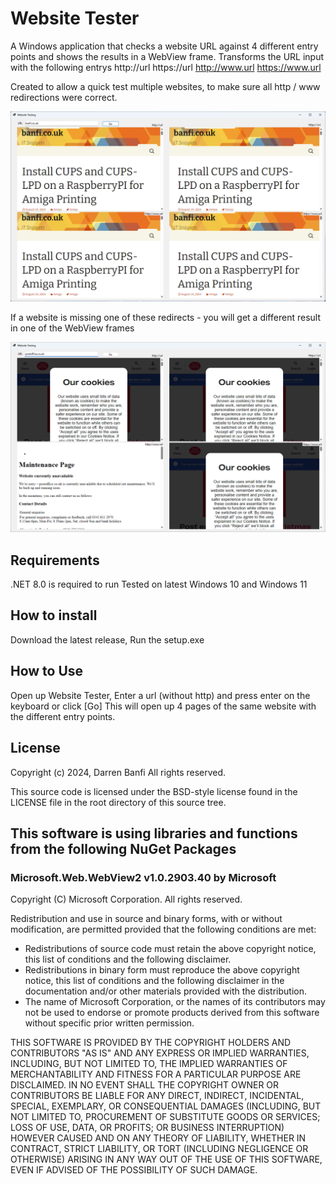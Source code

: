 # Website Tester
A Windows application that checks a website URL against 4 different entry points and shows the results in a WebView frame.
Transforms the URL input with the following entrys
http://url
https://url
http://www.url
https://www.url

Created to allow a quick test multiple websites, to make sure all http / www redirections were correct.

![Screenshot of the Website Tester application window, showing the application after entering the url banfi.co.uk and pressing Enter.](/assets/website-tester.png)

If a website is missing one of these redirects - you will get a different result in one of the WebView frames

![Screenshot of the Website Tester application window, showing the application after entering the url postoffice.co.uk and pressing Enter.](/assets/website-tester-failed-test.png)


## Requirements 
.NET 8.0 is required to run
Tested on latest Windows 10 and Windows 11

## How to install
Download the latest release,
Run the setup.exe

## How to Use
Open up Website Tester, Enter a url (without http) and press enter on the keyboard or click [Go]
This will open up 4 pages of the same website with the different entry points.

## License
Copyright (c) 2024, Darren Banfi
All rights reserved.

This source code is licensed under the BSD-style license found in the
LICENSE file in the root directory of this source tree. 

## This software is using libraries and functions from the following NuGet Packages

### Microsoft.Web.WebView2 v1.0.2903.40 by Microsoft

Copyright (C) Microsoft Corporation. All rights reserved.

Redistribution and use in source and binary forms, with or without
modification, are permitted provided that the following conditions are
met:

   * Redistributions of source code must retain the above copyright
notice, this list of conditions and the following disclaimer.
   * Redistributions in binary form must reproduce the above
copyright notice, this list of conditions and the following disclaimer
in the documentation and/or other materials provided with the
distribution.
   * The name of Microsoft Corporation, or the names of its contributors 
may not be used to endorse or promote products derived from this
software without specific prior written permission.

THIS SOFTWARE IS PROVIDED BY THE COPYRIGHT HOLDERS AND CONTRIBUTORS
"AS IS" AND ANY EXPRESS OR IMPLIED WARRANTIES, INCLUDING, BUT NOT
LIMITED TO, THE IMPLIED WARRANTIES OF MERCHANTABILITY AND FITNESS FOR
A PARTICULAR PURPOSE ARE DISCLAIMED. IN NO EVENT SHALL THE COPYRIGHT
OWNER OR CONTRIBUTORS BE LIABLE FOR ANY DIRECT, INDIRECT, INCIDENTAL,
SPECIAL, EXEMPLARY, OR CONSEQUENTIAL DAMAGES (INCLUDING, BUT NOT
LIMITED TO, PROCUREMENT OF SUBSTITUTE GOODS OR SERVICES; LOSS OF USE,
DATA, OR PROFITS; OR BUSINESS INTERRUPTION) HOWEVER CAUSED AND ON ANY
THEORY OF LIABILITY, WHETHER IN CONTRACT, STRICT LIABILITY, OR TORT
(INCLUDING NEGLIGENCE OR OTHERWISE) ARISING IN ANY WAY OUT OF THE USE
OF THIS SOFTWARE, EVEN IF ADVISED OF THE POSSIBILITY OF SUCH DAMAGE.

